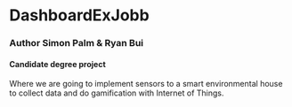 # DashboardExJobb
### Author Simon Palm & Ryan Bui

#### Candidate degree project
Where we are going to implement sensors to a smart environmental house to collect data and do 
gamification with Internet of Things.
